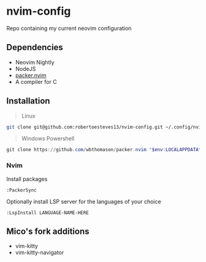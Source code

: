 # nvim-config
Repo containing my current neovim configuration
## Dependencies
- Neovim Nightly
- NodeJS
- [packer.nvim](https://github.com/wbthomason/packer.nvim)
- A compiler for C
## Installation

> Linux
```sh
git clone git@github.com:robertoesteves13/nvim-config.git ~/.config/nvim
```

> Windows Powershell  
```ps1
git clone https://github.com/wbthomason/packer.nvim "$env:LOCALAPPDATA\nvim\"
```

### Nvim
Install packages
```
:PackerSync
```
Optionally install LSP server for the languages of your choice
```
:LspInstall LANGUAGE-NAME-HERE
```

## Mico's fork additions
- vim-kitty
- vim-kitty-navigator
